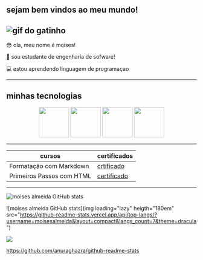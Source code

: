 ## sejam bem vindos ao meu mundo!
 
 ![gif do gatinho](https://i.gifer.com/origin/d6/d66620ccdb4aee4182879a2c07d393ef_w200.gif)
---------------------------------------------
 😳 ola, meu nome é moises!

 💬 sou estudante de engenharia de sofware!

 💻 estou aprendendo linguagem de programaçao

-------------------------------------------

## minhas tecnologias
<p align="center">
<img src="https://cdn.jsdelivr.net/gh/devicons/devicon@latest/icons/html5/html5-original.svg" width="80px">
<img src="https://cdn.jsdelivr.net/gh/devicons/devicon@latest/icons/css3/css3-original-wordmark.svg" width="80px">
<img src="https://cdn.jsdelivr.net/gh/devicons/devicon@latest/icons/javascript/javascript-original.svg" width="80px">
<img src="https://cdn.jsdelivr.net/gh/devicons/devicon@latest/icons/java/java-original-wordmark.svg" width="80px">
</p>

--------------------------------------------
|cursos| certificados|
|------|-------------|
|Formatação com Markdown| [crtificado](https://hermes.dio.me/certificates/FCEDZ6GZ.pdf)
|Primeiros Passos com HTML| [certificado](https://hermes.dio.me/certificates/SGRPKGFA.pdf)
------------------------
![moises almeida GitHub stats](https://github-readme-stats.vercel.app/api?username=moisesalmeida-27&show_icons=true&theme=radical)

![moises almeida GitHub stats](img loading="lazy" heigth="180em" src="https://github-readme-stats.vercel.app/api/top-langs/?username=moisesalmeida&layout=compact&langs_count=7&theme=dracula")

<img loading="lazy" heigth="180em" src="https://github-readme-stats.vercel.app/api/top-langs/?username=moisesalmeida&layout=compact&langs_count=7&theme=dracula">



https://github.com/anuraghazra/github-readme-stats